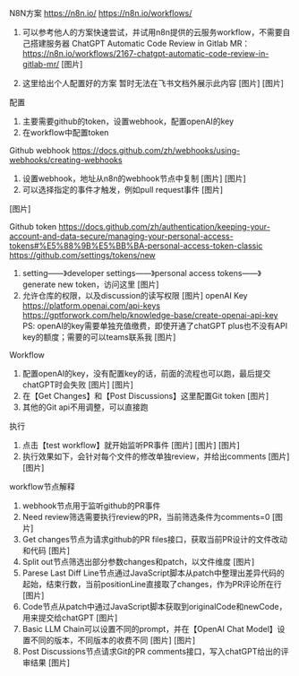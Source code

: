 N8N方案
https://n8n.io/
https://n8n.io/workflows/
1. 可以参考他人的方案快速尝试，并试用n8n提供的云服务workflow，不需要自己搭建服务器
ChatGPT Automatic Code Review in Gitlab MR：https://n8n.io/workflows/2167-chatgpt-automatic-code-review-in-gitlab-mr/
[图片]

3. 这里给出个人配置好的方案
暂时无法在飞书文档外展示此内容
[图片]
[图片]

配置
1. 主要需要github的token，设置webhook，配置openAI的key
2. 在workflow中配置token

Github webhook
https://docs.github.com/zh/webhooks/using-webhooks/creating-webhooks
1. 设置webhook，地址从n8n的webhook节点中复制
[图片]
[图片]
2. 可以选择指定的事件才触发，例如pull request事件
[图片]

[图片]

Github token
https://docs.github.com/zh/authentication/keeping-your-account-and-data-secure/managing-your-personal-access-tokens#%E5%88%9B%E5%BB%BA-personal-access-token-classic
https://github.com/settings/tokens/new
1. setting——》developer settings——》personal access tokens——》generate new token，访问这里
[图片]
2. 允许仓库的权限，以及discussion的读写权限
[图片]
openAI Key
https://platform.openai.com/api-keys
https://gptforwork.com/help/knowledge-base/create-openai-api-key
PS: openAI的key需要单独充值缴费，即使开通了chatGPT plus也不没有API key的额度；需要的可以teams联系我
[图片]

Workflow
1. 配置openAI的key，没有配置key的话，前面的流程也可以跑，最后提交chatGPT时会失败
[图片]
[图片]
2. 在【Get Changes】和【Post Discussions】这里配置Git token
[图片]
3. 其他的Git api不用调整，可以直接跑

执行
1. 点击【test workflow】就开始监听PR事件
[图片]
[图片]
[图片]
2. 执行效果如下，会针对每个文件的修改单独review，并给出comments
[图片]
[图片]

workflow节点解释
1. webhook节点用于监听github的PR事件
2. Need review筛选需要执行review的PR，当前筛选条件为comments=0
[图片]
3. Get changes节点为请求github的PR files接口，获取当前PR设计的文件改动和代码
[图片]
4. Split out节点筛选出部分参数changes和patch，以文件维度
[图片]
5. Parese Last Diff Line节点通过JavaScript脚本从patch中整理出差异代码的起始，结束行数，当前positionLine直接取了changes，作为PR评论所在行
[图片]
6. Code节点从patch中通过JavaScript脚本获取到originalCode和newCode，用来提交给chatGPT
[图片]
7. Basic LLM Chain可以设置不同的prompt，并在【OpenAI Chat Model】设置不同的版本，不同版本的收费不同
[图片]
[图片]
8. Post Discussions节点请求Git的PR comments接口，写入chatGPT给出的评审结果
[图片]
